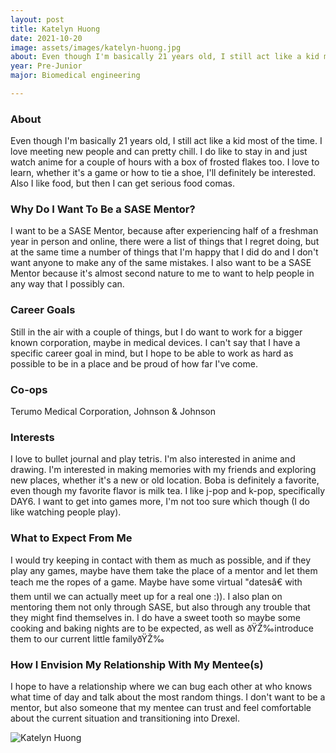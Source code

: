 ```yaml
---
layout: post
title: Katelyn Huong 
date: 2021-10-20
image: assets/images/katelyn-huong.jpg
about: Even though I'm basically 21 years old, I still act like a kid most of the time. I love meeting new people and can pretty chill. I do like to stay in and just watch anime for a couple of hours with a box of frosted flakes too. I love to learn, whether it's a game or how to tie a shoe, I'll definitely be interested. Also I like food, but then I can get serious food comas.
year: Pre-Junior
major: Biomedical engineering

---
```


### About

Even though I'm basically 21 years old, I still act like a kid most of the time. I love meeting new people and can pretty chill. I do like to stay in and just watch anime for a couple of hours with a box of frosted flakes too. I love to learn, whether it's a game or how to tie a shoe, I'll definitely be interested. Also I like food, but then I can get serious food comas.

### Why Do I Want To Be a SASE Mentor?

I want to be a SASE Mentor, because after experiencing half of a freshman year in person and online, there were a list of things that I regret doing, but at the same time a number of things that I'm happy that I did do and I don't want anyone to make any of the same mistakes. I also want to be a SASE Mentor because it's almost second nature to me to want to help people in any way that I possibly can.

### Career Goals

Still in the air with a couple of things, but I do want to work for a bigger known corporation, maybe in medical devices. I can't say that I have a specific career goal in mind, but I hope to be able to work as hard as possible to be in a place and be proud of how far I've come.

### Co-ops

Terumo Medical Corporation, Johnson & Johnson

### Interests

I love to bullet journal and play tetris. I'm also interested in anime and drawing. I'm interested in making memories with my friends and exploring new places, whether it's a new or old location. Boba is definitely a favorite, even though my favorite flavor is milk tea. I like j-pop and k-pop, specifically DAY6. I want to get into games more, I'm not too sure which though (I do like watching people play).

### What to Expect From Me

I would try keeping in contact with them as much as possible, and if they play any games, maybe have them take the place of a mentor and let them teach me the ropes of a game. Maybe have some virtual "datesâ€ with them until we can actually meet up for a real one :)). I also plan on mentoring them not only through SASE, but also through any trouble that they might find themselves in. I do have a sweet tooth so maybe some cooking and baking nights are to be expected, as well as ðŸŽ‰introduce them to our current little familyðŸŽ‰

### How I Envision My Relationship With My Mentee(s) 

I hope to have a relationship where we can bug each other at who knows what time of day and talk about the most random things. I don't want to be a mentor, but also someone that my mentee can trust and feel comfortable about the current situation and transitioning into Drexel.

<div class="text-center my-5">
    <img src="{ https://sase-drexel.github.io/mentorship-2021/assets/images/katelyn-huong.jpg | absolute_url }" alt="Katelyn Huong" class="rounded post-img" />
</div>
